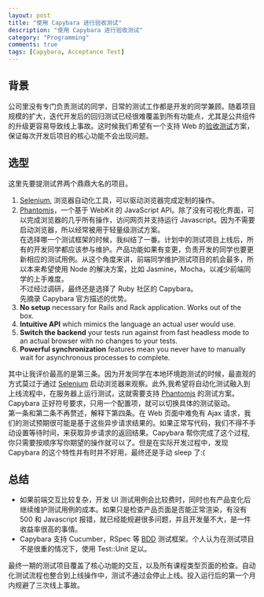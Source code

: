 ```yaml
---
layout: post
title: "使用 Capybara 进行验收测试"
description: "使用 Capybara 进行验收测试"
category: "Programming" 
comments: true
tags: [Capybara, Acceptance Test]
---
```

## 背景  
公司里没有专门负责测试的同学，日常的测试工作都是开发的同学兼顾。随着项目规模的扩大，迭代开发后的回归测试已经很难覆盖到所有功能点，尤其是公共组件的升级更容易导致线上事故。这时候我们希望有一个支持 Web 的[验收测试](https://en.wikipedia.org/wiki/Acceptance_testing)方案，保证每次开发后项目的核心功能不会出现问题。

## 选型 
这里先要提测试界两个鼎鼎大名的项目。  
1. [Selenium], 浏览器自动化工具，可以驱动浏览器完成定制的操作。   
2. [Phantomjs]，一个基于 WebKit 的 JavaScript API。除了没有可视化界面，可以完成浏览器的几乎所有操作，访问网页并支持运行 Javascript。因为不需要启动浏览器，所以经常被用于轻量级测试方案。  
在选择哪一个测试框架的时候，我纠结了一番。计划中的测试项目上线后，所有的开发同学都应该参与维护。产品功能如果有变更，负责开发的同学也要更新相应的测试用例。从这个角度来讲，前端同学维护测试项目的机会最多，所以本来希望使用 Node 的解决方案，比如 Jasmine，Mocha，以减少前端同学的上手难度。  
不过经过调研，最终还是选择了 Ruby 社区的 Capybara。  
先摘录 Capybara 官方描述的优势。  
1. **No setup** necessary for Rails and Rack application. Works out of the box.  
2. **Intuitive API** which mimics the language an actual user would use.  
3. **Switch the backend** your tests run against from fast headless mode to an actual browser with no changes to your tests.  
4. **Powerful synchronization** features mean you never have to manually wait for asynchronous processes to complete.  

其中让我评价最高的是第三条。因为开发同学在本地环境跑测试的时候，最直观的方式莫过于通过 [Selenium] 启动浏览器来观察。此外,我希望将自动化测试融入到上线流程中，在服务器上运行测试，这就需要支持 [Phantomjs] 的测试方案。Capybara 正好符号要求，只用一个配置项，就可以切换具体的测试驱动。  
第一条和第二条不再赘述，解释下第四条。在 Web 页面中难免有 Ajax 请求，我们的测试预期很可能是基于这些异步请求结果的。如果正常写代码，我们不得不手动设置等待时间，来获取异步请求的返回结果。Capybara 帮你完成了这个过程, 你只需要按顺序写你期望的操作就可以了。但是在实际开发过程中，发现 Capybara 的这个特性并有时并不好用，最终还是手动 sleep 了:(  

## 总结  
- 如果前端交互比较复杂，开发 UI 测试用例会比较费时，同时也有产品变化后继续维护测试用例的成本。如果只是检查产品页面是否能正常渲染，有没有 500 和 Javascript 报错，就已经能规避很多问题，并且开发量不大，是一件收益率很高的事情。  
- Capybara 支持 Cucumber，RSpec 等 [BDD](https://en.wikipedia.org/wiki/Behavior-driven_development) 测试框架。个人认为在测试项目不是很重的情况下，使用 Test::Unit 足以。  

最终一期的测试项目覆盖了核心功能的交互，以及所有课程类型页面的检查。自动化测试流程也整合到上线操作中，测试不通过会停止上线。投入运行后的第一个月内规避了三次线上事故。  


[Selenium]: http://www.seleniumhq.org/
[Phantomjs]: http://phantomjs.org/
